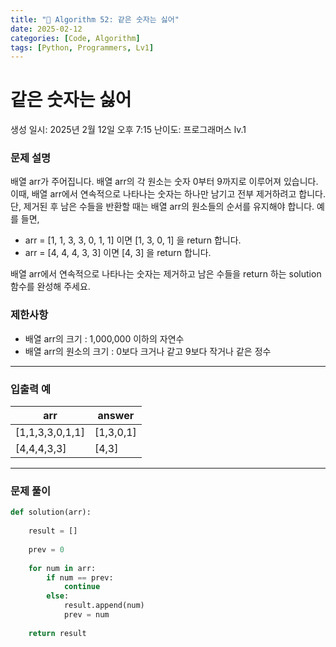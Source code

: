 ```yaml
---
title: "🧠 Algorithm 52: 같은 숫자는 싫어"
date: 2025-02-12
categories: [Code, Algorithm]
tags: [Python, Programmers, Lv1]
---
```


# 같은 숫자는 싫어

생성 일시: 2025년 2월 12일 오후 7:15
난이도: 프로그래머스 lv.1

### **문제 설명**

배열 arr가 주어집니다. 배열 arr의 각 원소는 숫자 0부터 9까지로 이루어져 있습니다. 이때, 배열 arr에서 연속적으로 나타나는 숫자는 하나만 남기고 전부 제거하려고 합니다. 단, 제거된 후 남은 수들을 반환할 때는 배열 arr의 원소들의 순서를 유지해야 합니다. 예를 들면,

- arr = [1, 1, 3, 3, 0, 1, 1] 이면 [1, 3, 0, 1] 을 return 합니다.
- arr = [4, 4, 4, 3, 3] 이면 [4, 3] 을 return 합니다.

배열 arr에서 연속적으로 나타나는 숫자는 제거하고 남은 수들을 return 하는 solution 함수를 완성해 주세요.

### 제한사항

- 배열 arr의 크기 : 1,000,000 이하의 자연수
- 배열 arr의 원소의 크기 : 0보다 크거나 같고 9보다 작거나 같은 정수

---

### 입출력 예

| arr | answer |
| --- | --- |
| [1,1,3,3,0,1,1] | [1,3,0,1] |
| [4,4,4,3,3] | [4,3] |

---

### 문제 풀이

```python
def solution(arr):
    
    result = []
    
    prev = 0
    
    for num in arr:
        if num == prev:
            continue
        else:
            result.append(num)
            prev = num
            
    return result
```